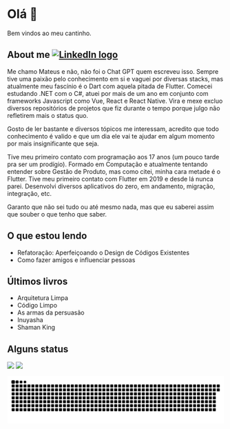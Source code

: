 # Olá 👋

Bem vindos ao meu cantinho.

## About me [<img src="https://img.shields.io/badge/LinkedIn-282C34?logo=linkedin&logoColor=0077B5" alt="LinkedIn logo" title="LinkedIn" height="25" />](https://www.linkedin.com/in/mateus-silva-a6030b160/)

Me chamo Mateus e não, não foi o Chat GPT quem escreveu isso. Sempre tive uma paixão pelo conhecimento em si e vaguei por diversas stacks, mas atualmente meu fascínio é o Dart com aquela pitada de Flutter. Comecei estudando .NET com o C#, atuei por mais de um ano em conjunto com frameworks Javascript como Vue, React e React Native. Vira e mexe excluo diversos repositórios de projetos que fiz durante o tempo porque julgo não refletirem mais o status quo. 

Gosto de ler bastante e diversos tópicos me interessam, acredito que todo conhecimento é valido e que um dia ele vai te ajudar em algum momento por mais insignificante que seja.

Tive meu primeiro contato com programação aos 17 anos (um pouco tarde pra ser um prodígio). Formado em Computação e atualmente tentando entender sobre Gestão de Produto, mas como citei, minha cara metade é o Flutter. Tive meu primeiro contato com Flutter em 2019 e desde lá nunca parei. Desenvolvi diversos aplicativos do zero, em andamento, migração, integração, etc.

Garanto que não sei tudo ou até mesmo nada, mas que eu saberei assim que souber o que tenho que saber.

## O que estou lendo
 - Refatoração: Aperfeiçoando o Design de Códigos Existentes
 - Como fazer amigos e influenciar pessoas
## Últimos livros
 - Arquitetura Limpa
 - Código Limpo
 - As armas da persuasão
 - Inuyasha
 - Shaman King

## Alguns status
<div>
 <img height="180em" src="https://github-readme-stats.vercel.app/api?username=mateuss-silva&show_icons=true&theme=algolia&include_all_commits=true&count_private=true"/>
  <img height="180em" src="https://github-readme-stats.vercel.app/api/top-langs/?username=mateuss-silva&layout=compact&langs_count=7&theme=algolia"/>
</div>

![Snake animation](https://github.com/mateuss-silva/mateuss-silva/blob/main/github-contribution-grid-snake.svg)
